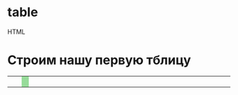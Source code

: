 # table
HTML
<!DOCTYPE html>
<html>
  <head>
    <meta charset="utf-8">
    <title>Работа с таблицами</title>
    <link href="css/minimal-table.css" rel="stylesheet" type="text/css">
  </head>
  <body>
    <h1>Строим нашу первую тблицу</h1>
		<table>
			<colgroup> 
				<col>
				<col>
				<col style="background-color:#97DB9A">
				<col style="width: 422px">
			</colgroup>
			<tr>
				<td></td>
				<td></td>
				<td></td>
				<td></td>
				<td></td>
				<td></td>
			</tr>
			<tr>
				<td></td>
				<td></td>
				<td></td>
				<td></td>
				<td></td>
				<td></td>
			</tr>
			<tr>
				<td></td>
				<td></td>
				<td></td>
				<td></td>
				<td></td>
				<td></td>
			</tr>
			<tr>
				<td></td>
				<td></td>
				<td></td>
				<td></td>
				<td></td>
				<td></td>
			</tr>
		</table>      

  </body>
</html>

